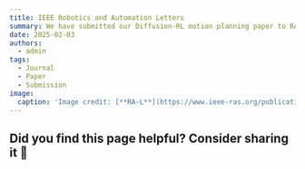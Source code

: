 ```yaml
---
title: IEEE Robotics and Automation Letters
summary: We have submitted our Diffusion-RL motion planning paper to RA-L
date: 2025-02-03
authors:
  - admin
tags:
  - Journal
  - Paper
  - Submission
image:
  caption: 'Image credit: [**RA-L**](https://www.ieee-ras.org/publications/ra-l)'
---
```


## Did you find this page helpful? Consider sharing it 🙌
